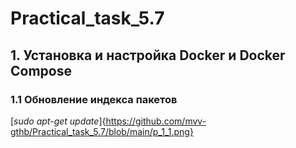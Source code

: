 # Practical_task_5.7
## 1. Установка и настройка Docker и Docker Compose
### 1.1 Обновление индекса пакетов
[_sudo apt-get update_]{https://github.com/mvv-gthb/Practical_task_5.7/blob/main/p_1_1.png}
